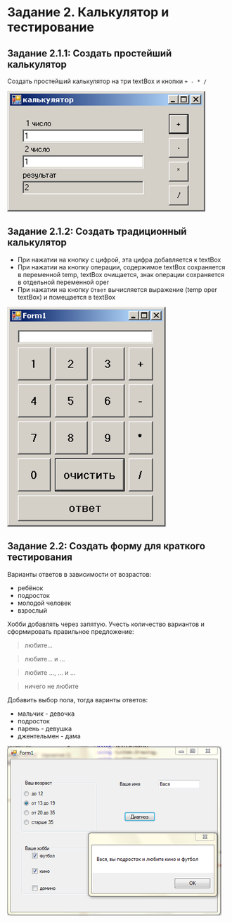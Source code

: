 # Задание 2. Калькулятор и тестирование
## Задание 2.1.1: Создать простейший калькулятор
Создать простейший калькулятор на три textBox и кнопки `+ - * /`

![](https://github.com/kefaxoo/csharp-bsuir/raw/main/l2/images/Picture%201.png)

## Задание 2.1.2: Создать традиционный калькулятор
- При нажатии на кнопку с цифрой, эта цифра добавляется к textBox
- При нажатии на кнопку операции, содержимое textBox сохраняется в переменной temp, textBox очищается, знак операции сохраняется в отдельной переменной oper
- При нажатии на кнопку `Ответ` вычисляется выражение (temp oper textBox) и помещается в textBox

![](https://github.com/kefaxoo/csharp-bsuir/raw/main/l2/images/Picture%202.png)

## Задание 2.2: Создать форму для краткого тестирования
Варианты ответов в зависимости от возрастов:
- ребёнок
- подросток
- молодой человек
- взрослый

Хобби добавлять через запятую. Учесть количество вариантов и сформировать правильное предложение:
> любите...

> любите... и ...

> любите ..., ... и ...

> ничего не любите

Добавить выбор пола, тогда варинты ответов:
- мальчик - девочка
- подросток
- парень - девушка
- джентельмен - дама

![](https://github.com/kefaxoo/csharp-bsuir/raw/main/l2/images/Picture%203.png)